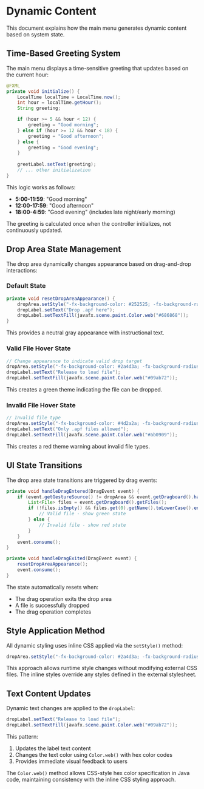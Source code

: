 # Dynamic Content

This document explains how the main menu generates dynamic content based on system state.

## Time-Based Greeting System

The main menu displays a time-sensitive greeting that updates based on the current hour:

```java
@FXML
private void initialize() {
    LocalTime localTime = LocalTime.now();
    int hour = localTime.getHour();
    String greeting;

    if (hour >= 5 && hour < 12) {
        greeting = "Good morning";
    } else if (hour >= 12 && hour < 18) {
        greeting = "Good afternoon";
    } else {
        greeting = "Good evening";
    }
    
    greetLabel.setText(greeting);
    // ... other initialization
}
```

This logic works as follows:
- **5:00-11:59**: "Good morning"
- **12:00-17:59**: "Good afternoon"  
- **18:00-4:59**: "Good evening" (includes late night/early morning)

The greeting is calculated once when the controller initializes, not continuously updated.

## Drop Area State Management

The drop area dynamically changes appearance based on drag-and-drop interactions:

### Default State
```java
private void resetDropAreaAppearance() {
    dropArea.setStyle("-fx-background-color: #252525; -fx-background-radius: 5;");
    dropLabel.setText("Drop .apf here");
    dropLabel.setTextFill(javafx.scene.paint.Color.web("#686868"));
}
```

This provides a neutral gray appearance with instructional text.

### Valid File Hover State
```java
// Change appearance to indicate valid drop target
dropArea.setStyle("-fx-background-color: #2a4d3a; -fx-background-radius: 5; -fx-border-color: #09ab72; -fx-border-width: 2px; -fx-border-radius: 5;");
dropLabel.setText("Release to load file");
dropLabel.setTextFill(javafx.scene.paint.Color.web("#09ab72"));
```

This creates a green theme indicating the file can be dropped.

### Invalid File Hover State
```java
// Invalid file type
dropArea.setStyle("-fx-background-color: #4d2a2a; -fx-background-radius: 5; -fx-border-color: #ab0909; -fx-border-width: 2px; -fx-border-radius: 5;");
dropLabel.setText("Only .apf files allowed");
dropLabel.setTextFill(javafx.scene.paint.Color.web("#ab0909"));
```

This creates a red theme warning about invalid file types.

## UI State Transitions

The drop area state transitions are triggered by drag events:

```java
private void handleDragEntered(DragEvent event) {
    if (event.getGestureSource() != dropArea && event.getDragboard().hasFiles()) {
        List<File> files = event.getDragboard().getFiles();
        if (!files.isEmpty() && files.get(0).getName().toLowerCase().endsWith(".apf")) {
            // Valid file - show green state
        } else {
            // Invalid file - show red state
        }
    }
    event.consume();
}

private void handleDragExited(DragEvent event) {
    resetDropAreaAppearance();
    event.consume();
}
```

The state automatically resets when:
- The drag operation exits the drop area
- A file is successfully dropped
- The drag operation completes

## Style Application Method

All dynamic styling uses inline CSS applied via the `setStyle()` method:

```java
dropArea.setStyle("-fx-background-color: #2a4d3a; -fx-background-radius: 5; -fx-border-color: #09ab72; -fx-border-width: 2px; -fx-border-radius: 5;");
```

This approach allows runtime style changes without modifying external CSS files. The inline styles override any styles defined in the external stylesheet.

## Text Content Updates

Dynamic text changes are applied to the `dropLabel`:

```java
dropLabel.setText("Release to load file");
dropLabel.setTextFill(javafx.scene.paint.Color.web("#09ab72"));
```

This pattern:
1. Updates the label text content
2. Changes the text color using `Color.web()` with hex color codes
3. Provides immediate visual feedback to users

The `Color.web()` method allows CSS-style hex color specification in Java code, maintaining consistency with the inline CSS styling approach.
